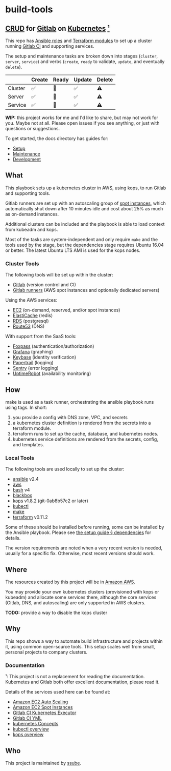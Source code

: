 # build-tools

## [CRUD](https://en.wikipedia.org/wiki/Create,_read,_update_and_delete) for [Gitlab](https://about.gitlab.com/) on [Kubernetes](https://kubernetes.io/) [¹](#documentation)

This repo has [Ansible roles](http://docs.ansible.com/ansible/latest/playbooks_reuse_roles.html) and
[Terraform modules](https://www.terraform.io/docs/modules/usage.html) to set up a cluster running
[Gitlab CI](https://docs.gitlab.com/ee/ci/) and supporting services.

The setup and maintenance tasks are broken down into stages (`cluster`, `server`, `service`) and
verbs (`create`, `ready` to validate, `update`, and eventually `delete`).

|         | Create |  Ready | Update |  Delete |
| ------- | ------ | ------ | ------ | ------- |
| Cluster |     ✅ |    🚫  |     ✅ |     ⚠ |
|  Server |     ✅ |    🚫  |     ✅ |     ⚠ |
| Service |     ✅ |    🚫  |     ✅ |     ⚠ |

**WIP:** this project works for me and I'd like to share, but may not work for you. Maybe not at all.
Please open issues if you see anything, or just with questions or suggestions.

To get started, the docs directory has guides for:

- [Setup](docs/setup.md)
- [Maintenance](docs/maintenance.md)
- [Development](docs/development.md)

## What

This playbook sets up a kubernetes cluster in AWS, using kops, to run Gitlab and supporting tools.

Gitlab runners are set up with an autoscaling group of [spot instances](https://aws.amazon.com/ec2/spot/), which
automatically shut down after 10 minutes idle and cost about 25% as much as on-demand instances.

Additional clusters can be included and the playbook is able to load context from kubeadm and kops.

Most of the tasks are system-independent and only require `make` and the tools used by the stage, but the
dependencies stage requires Ubuntu 16.04 or better. The latest Ubuntu LTS AMI is used for the kops nodes.

### Cluster Tools

The following tools will be set up within the cluster:

- [Gitlab](https://about.gitlab.com/) (version control and CI)
- [Gitlab runners](https://docs.gitlab.com/runner/) (AWS spot instances and optionally dedicated servers)

Using the AWS services:

- [EC2](https://aws.amazon.com/ec2/) (on-demand, reserved, and/or spot instances)
- [ElastiCache](https://aws.amazon.com/elasticache/) (redis)
- [RDS](https://aws.amazon.com/rds/) (postgresql)
- [Route53](https://aws.amazon.com/route53/) (DNS)

With support from the SaaS tools:

- [Foxpass](https://www.foxpass.com/) (authentication/authorization)
- [Grafana](https://grafana.com/) (graphing)
- [Keybase](https://keybase.io/) (identity verification)
- [Papertrail](https://papertrailapp.com/) (logging)
- [Sentry](https://sentry.io/) (error logging)
- [UptimeRobot](https://uptimerobot.com/) (availability monitoring)

## How

make is used as a task runner, orchestrating the ansible playbook runs using tags. In short:

1. you provide a config with DNS zone, VPC, and secrets
1. a kubernetes cluster definition is rendered from the secrets into a terraform module.
1. terraform runs to set up the cache, database, and kubernetes nodes.
1. kubernetes service definitions are rendered from the secrets, config, and templates.

### Local Tools

The following tools are used locally to set up the cluster:

- [ansible](https://www.ansible.com/) v2.4
- [aws](https://aws.amazon.com/cli/)
- [bash](https://www.gnu.org/software/bash/) v4
- [blackbox](https://github.com/StackExchange/blackbox)
- [kops](https://github.com/kubernetes/kops) v1.8.2 (git-0ab8b57c2 or later)
- [kubectl](https://kubernetes.io/docs/reference/kubectl/overview/)
- [make](https://www.gnu.org/software/make/)
- [terraform](https://www.terraform.io/) v0.11.2

Some of these should be installed before running, some can be installed by the Ansible playbook. Please see
[the setup guide § dependencies](docs/setup.md#dependencies) for details.

The version requirements are noted when a very recent version is needed, usually for a specific fix. Otherwise,
most recent versions should work.

## Where

The resources created by this project will be in [Amazon AWS](https://aws.amazon.com).

You may provide your own kubernetes clusters (provisioned with kops or kubeadm) and allocate some services there,
although the core services (Gitlab, DNS, and autoscaling) are only supported in AWS clusters.

**TODO:** provide a way to disable the kops cluster

## Why

This repo shows a way to automate build infrastructure and projects within it, using common open-source tools. This
setup scales well from small, personal projects to company clusters.

### Documentation

¹: This project is not a replacement for reading the documentation. Kubernetes and Gitlab both offer excellent
documentation, please read it.

Details of the services used here can be found at:

- [Amazon EC2 Auto Scaling](https://docs.aws.amazon.com/autoscaling/plans/userguide/what-is-aws-auto-scaling.html)
- [Amazon EC2 Spot Instances](https://aws.amazon.com/ec2/spot/details/)
- [Gitlab CI Kubernetes Executor](https://docs.gitlab.com/runner/executors/kubernetes.html)
- [Gitlab CI YML](https://docs.gitlab.com/ce/ci/yaml/README.html#gitlab-ci-yml)
- [kubernetes Concepts](https://kubernetes.io/docs/concepts/)
- [kubectl overview](https://kubernetes.io/docs/reference/kubectl/overview/)
- [kops overview](https://github.com/kubernetes/kops/blob/master/docs/cli/kops.md)

## Who

This project is maintained by [ssube](https://github.com/ssube/).